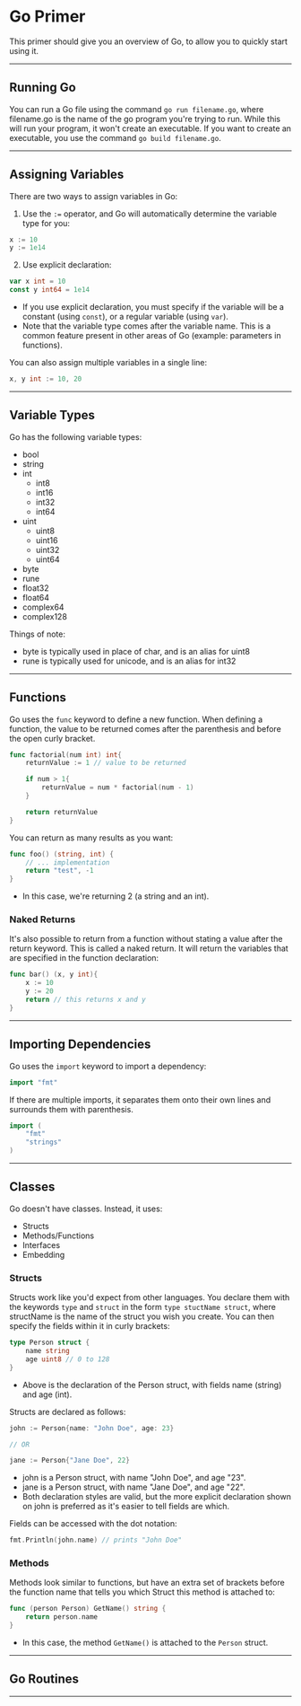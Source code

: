 Go Primer
=========

This primer should give you an overview of Go, to allow you to quickly start
using it.

---

Running Go
----------

You can run a Go file using the command `go run filename.go`, where filename.go
is the name of the go program you're trying to run.  While this will run your
program, it won't create an executable.  If you want to create an executable,
you use the command `go build filename.go`.

---

Assigning Variables
-------------------

There are two ways to assign variables in Go:

1. Use the `:=` operator, and Go will automatically determine the variable
type for you:

```go
x := 10
y := 1e14
```

2. Use explicit declaration:

```go
var x int = 10
const y int64 = 1e14
```

- If you use explicit declaration, you must specify if the variable will be a
constant (using `const`), or a regular variable (using `var`).
- Note that the variable type comes after the variable name.  This is a common
feature present in other areas of Go (example: parameters in functions).

You can also assign multiple variables in a single line:

```go
x, y int := 10, 20
```

---

Variable Types
--------------

Go has the following variable types:

- bool
- string
- int
  - int8
  - int16
  - int32
  - int64
- uint
  - uint8
  - uint16
  - uint32
  - uint64
- byte
- rune
- float32
- float64
- complex64
- complex128

Things of note:

- byte is typically used in place of char, and is an alias for uint8
- rune is typically used for unicode, and is an alias for int32

---

Functions
---------

Go uses the `func` keyword to define a new function.  When defining a function,
the value to be returned comes after the parenthesis and before the open curly
bracket.

```go
func factorial(num int) int{
	returnValue := 1 // value to be returned

	if num > 1{
		returnValue = num * factorial(num - 1)
	}

	return returnValue
}
```

You can return as many results as you want:

```go
func foo() (string, int) {
	// ... implementation
	return "test", -1
}
```

- In this case, we're returning 2 (a string and an int).

### Naked Returns ###

It's also possible to return from a function without stating a value after the
return keyword.  This is called a naked return.  It will return the variables
that are specified in the function declaration:

```go
func bar() (x, y int){
	x := 10
	y := 20
	return // this returns x and y
}
```

---

Importing Dependencies
----------------------

Go uses the `import` keyword to import a dependency:

```go
import "fmt"
```

If there are multiple imports, it separates them onto their own lines and
surrounds them with parenthesis.

```go
import (
    "fmt"
    "strings"
)
```

---

Classes
-------

Go doesn't have classes.  Instead, it uses:

- Structs
- Methods/Functions
- Interfaces
- Embedding

### Structs ###

Structs work like you'd expect from other languages.  You declare them with
the keywords `type` and `struct` in the form `type stuctName struct`, where
structName is the name of the struct you wish you create.  You can then specify
the fields within it in curly brackets:

```go
type Person struct {
	name string
	age uint8 // 0 to 128
}
```

- Above is the declaration of the Person struct, with fields name (string) and
age (int).

Structs are declared as follows:

```go
john := Person{name: "John Doe", age: 23}

// OR

jane := Person{"Jane Doe", 22}
```

- john is a Person struct, with name "John Doe", and age "23".
- jane is a Person struct, with name "Jane Doe", and age "22".
- Both declaration styles are valid, but the more explicit declaration shown
on john is preferred as it's easier to tell fields are which.

Fields can be accessed with the dot notation:

```go
fmt.Println(john.name) // prints "John Doe"
```

### Methods ###

Methods look similar to functions, but have an extra set of brackets before
the function name that tells you which Struct this method is attached to:

```go
func (person Person) GetName() string {
	return person.name
}
```

- In this case, the method `GetName()` is attached to the `Person` struct.

---

Go Routines
-----------

---
